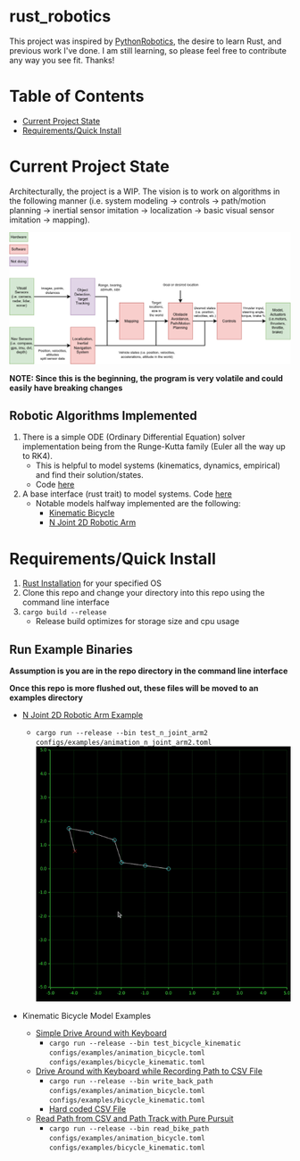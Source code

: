 # rust_robotics
This project was inspired by [PythonRobotics](https://github.com/AtsushiSakai/PythonRobotics), the desire to learn Rust, and previous work I've done. I am still learning, so please feel free to contribute any way you see fit. Thanks!

# Table of Contents 
* [Current Project State](#current-project-state)
* [Requirements/Quick Install](#requirementsquick-install)


# Current Project State
Architecturally, the project is a WIP. The vision is to work on algorithms in the following manner (i.e. system modeling -> controls -> path/motion planning -> inertial sensor imitation -> localization -> basic visual sensor imitation -> mapping).

![Basic Robotics Pipeline](https://github.com/shassen14/rust_robotics_media/blob/main/general/basic_robotics_pipeline.drawio.png)

**NOTE: Since this is the beginning, the program is very volatile and could easily have breaking changes**

## Robotic Algorithms Implemented
1. There is a simple ODE (Ordinary Differential Equation) solver implementation being from the Runge-Kutta family (Euler all the way up to RK4).
    * This is helpful to model systems (kinematics, dynamics, empirical) and find their solution/states. 
    * Code [here](/src/num_methods/runge_kutta.rs)
2. A base interface (rust trait) to model systems. Code [here](/src/models/base.rs)
    * Notable models halfway implemented are the following:
        * [Kinematic Bicycle](/src/models/ground_vehicles/bicycle_kinematic.rs)
        * [N Joint 2D Robotic Arm](/src/models/humanoid/n_joint_arm2.rs)

# Requirements/Quick Install
1. [Rust Installation](https://www.rust-lang.org/tools/install) for your specified OS
2. Clone this repo and change your directory into this repo using the command line interface
3. `cargo build --release`
    * Release build optimizes for storage size and cpu usage

## Run Example Binaries
**Assumption is you are in the repo directory in the command line interface**

**Once this repo is more flushed out, these files will be moved to an examples directory**

* [N Joint 2D Robotic Arm Example](/src/bin/test_n_joint_arm2.rs)
    * `cargo run --release --bin test_n_joint_arm2 configs/examples/animation_n_joint_arm2.toml`
![N Joint Robotic Arm Simulation](https://github.com/shassen14/rust_robotics_media/blob/main/models/n_joint_robotic_arm_2d.gif)

* Kinematic Bicycle Model Examples
    * [Simple Drive Around with Keyboard](/src/bin/test_bicycle_kinematic.rs) 
        * `cargo run --release --bin test_bicycle_kinematic configs/examples/animation_bicycle.toml configs/examples/bicycle_kinematic.toml`
    * [Drive Around with Keyboard while Recording Path to CSV File](/src/bin/write_bike_path.rs)
        * `cargo run --release --bin write_back_path configs/examples/animation_bicycle.toml configs/examples/bicycle_kinematic.toml`
        * [Hard coded CSV File](/logs/examples/example_path.csv)
    * [Read Path from CSV and Path Track with Pure Pursuit](/src/bin/read_bike_path.rs) 
        * `cargo run --release --bin read_bike_path configs/examples/animation_bicycle.toml configs/examples/bicycle_kinematic.toml`




